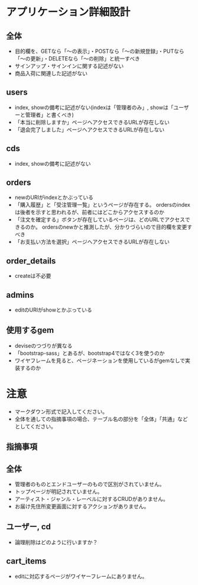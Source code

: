 # アプリケーション詳細設計
## 全体
- 目的欄を、GETなら「～の表示」・POSTなら「～の新規登録」・PUTなら「～の更新」・DELETEなら「～の削除」と統一すべき
- サインアップ・サインインに関する記述がない
- 商品入荷に関連した記述がない

## users
- index, showの備考に記述がない(indexは「管理者のみ」, showは「ユーザーと管理者」と書くべき)
- 「本当に削除しますか」ページへアクセスできるURLが存在しない
- 「退会完了しました」ページへアクセスできるURLが存在しない
## cds
- index, showの備考に記述がない
## orders
- newのURIがindexとかぶっている
- 「購入履歴」と「受注管理一覧」というページが存在する。
  ordersのindexは後者を示すと思われるが、前者にはどこからアクセスするのか
- 「注文を確定する」ボタンが存在しているページは、どのURLでアクセスできるのか。
  ordersのnewかと推測したが、分かりづらいので目的欄を変更すべき
- 「お支払い方法を選択」ページへアクセスできるURLが存在しない

## order_details
- createは不必要

## admins
- editのURIがshowとかぶっている

## 使用するgem
- deviseのつづりが異なる
- 「bootstrap-sass」とあるが、bootstrap4ではなく3を使うのか
- ワイヤフレームを見ると、ページネーションを使用しているがgemなしで実装するのか

# 注意
* マークダウン形式で記入してください。
* 全体を通しての指摘事項の場合、テーブル名の部分を「全体」「共通」などとしてください。

## 指摘事項
## 全体
- 管理者のものとエンドユーザーのもので区別がされていません。
- トップページが明記されていません。
- アーティスト・ジャンル・レーベルに対するCRUDがありません。
- お届け先住所変更画面に対するアクションがありません。

## ユーザー, cd
- 論理削除はどのように行いますか？

## cart_items
- editに対応するページがワイヤーフレームにありません。

